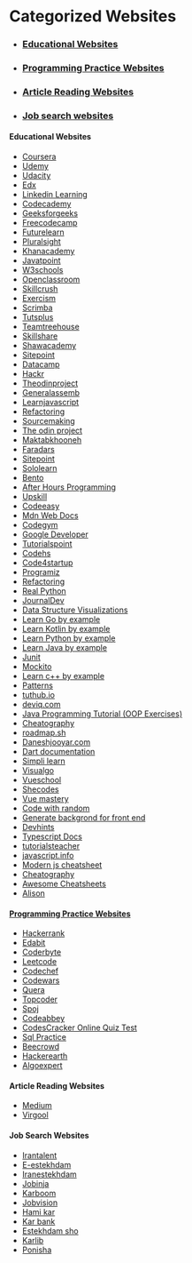 # Categorized Websites

<ul>
  <li>  <h3> <a href="#EducationalWebsitesId">Educational Websites</a></h3></li>
  <li>  <h3> <a href="#ProgrammingPracticeWebsitesId">Programming Practice Websites</a></h3></li>
  <li>  <h3> <a href="#ArticleReadingWebsitesId">Article Reading Websites</a></h3></li>
  <li>  <h3> <a href="#JobSearchWebsitesId">Job search websites</a></h3></li>
</ul>


<h4 id="EducationalWebsitesId">Educational Websites</h4>
<ul>
  <li> <a href="https://www.Coursera.org">Coursera</a></li>
  <li> <a href="https://www.Udemy.com">Udemy</a></li>
  <li> <a href="https://www.Udacity.com">Udacity</a></li>
  <li> <a href="https://www.Edx.org">Edx</a></li>
  <li> <a href="https://www.linkedin.com/learning">Linkedin Learning</a></li>
  <li> <a href="https://www.codecademy.com">Codecademy</a></li>
  <li> <a href="https://www.geeksforgeeks.org">Geeksforgeeks</a></li>
  <li> <a href="https://www.Freecodecamp.com">Freecodecamp</a></li>
  <li> <a href="https://www.Futurelearn.com">Futurelearn</a></li>
  <li> <a href="https://www.pluralsight.com">Pluralsight</a></li>
  <li> <a href="https://www.khanacademy.org">Khanacademy</a></li>
  <li> <a href="https://www.javatpoint.com">Javatpoint</a></li>
  <li> <a href="https://www.w3schools.com">W3schools</a></li>
  <li> <a href="https://www.Openclassroom.com">Openclassroom</a></li>
  <li> <a href="https://www.skillcrush.com">Skillcrush</a></li>
  <li> <a href="https://www.exercism.org">Exercism</a></li>
  <li> <a href="https://www.scrimba.com">Scrimba</a></li>
  <li> <a href="https://www.tutsplus.com">Tutsplus</a></li>
  <li> <a href="https://www.teamtreehouse.com">Teamtreehouse</a></li>
  <li> <a href="https://www.skillshare.com">Skillshare</a></li>
  <li> <a href="https://www.shawacademy.com">Shawacademy</a></li>
  <li> <a href="https://www.sitepoint.com">Sitepoint</a></li>
  <li> <a href="https://www.datacamp.com">Datacamp</a></li>
  <li> <a href="https://www.hackr.io">Hackr</a></li>
  <li> <a href="https://www.theodinproject.com">Theodinproject</a></li>
  <li> <a href="https://www.generalassemb.ly">Generalassemb</a></li>
  <li> <a href="https://learnjavascript.online">Learnjavascript</a></li>
  <li> <a href="https://refactoring.guru">Refactoring</a></li>
  <li> <a href="https://sourcemaking.com">Sourcemaking</a></li>
  <li> <a href="https://www.theodinproject.com">The odin project</a></li> 
  <li> <a href="https://maktabkhooneh.org">Maktabkhooneh</a></li> 
  <li> <a href="https://faradars.org">Faradars</a></li> 
  <li> <a href="https://www.sitepoint.com">Sitepoint</a></li> 
  <li> <a href="https://www.sololearn.com">Sololearn</a></li> 
  <li> <a href="https://bento.io">Bento</a></li> 
  <li> <a href="https://www.afterhoursprogramming.com">After Hours Programming</a></li> 
  <li> <a href="https://upskillcourses.com">Upskill</a></li> 
  <li> <a href="https://codeasy.net">Codeeasy</a></li> 
  <li> <a href="https://developer.mozilla.org">Mdn Web Docs</a></li> 
  <li> <a href="https://codegym.cc">Codegym</a></li>
  <li> <a href="https://developers.google.com">Google Developer</a></li> 
  <li> <a href="https://www.tutorialspoint.com">Tutorialspoint</a></li> 
  <li> <a href="https://codehs.com">Codehs</a></li> 
  <li> <a href="https://code4startup.com">Code4startup</a></li> 
  <li> <a href="https://www.programiz.com">Programiz</a></li> 
  <li> <a href="https://refactoring.com/catalog">Refactoring</a></li> 
  <li> <a href="https://realpython.com">Real Python</a></li> 
  <li> <a href="https://www.journaldev.com">JournalDev</a></li> 
  <li> <a href="https://www.cs.usfca.edu/~galles/visualization/Algorithms.html">Data Structure Visualizations</a></li> 
  <li> <a href="https://gobyexample.com">Learn Go by example</a></li> 
  <li> <a href="https://play.kotlinlang.org/byExample">Learn Kotlin by example</a></li> 
  <li> <a href="https://www.learnbyexample.org/python">Learn Python by example</a></li> 
  <li> <a href="http://www.javabyexamples.com">Learn Java by example</a></li> 
  <li> <a href="https://junit.org/junit5/docs/current/user-guide">Junit</a></li> 
  <li> <a href="https://javadoc.io/doc/org.mockito/mockito-core/latest/org/mockito/Mockito.html">Mockito</a></li> 
  <li> <a href="https://cppbyexample.com">Learn c++ by example</a></li> 
  <li> <a href="https://www.patterns.dev">Patterns</a></li> 
  <li> <a href="https://www.tuthub.io">tuthub.io</a></li> 
  <li> <a href="https://deviq.com">deviq.com</a></li> 
  <li> <a href="https://www3.ntu.edu.sg/home/ehchua/programming/java/j3f_oopexercises.html"</a>Java Programming Tutorial (OOP Exercises)</li> 
  <li> <a href="https://cheatography.com"</a>Cheatography</li> 
  <li> <a href="https://roadmap.sh"</a>roadmap.sh</li> 
  <li> <a href="https://www.daneshjooyar.com"</a>Daneshjooyar.com</li> 
  <li> <a href="https://dart.dev/guides"</a>Dart documentation</li> 
  <li> <a href="https://www.simplilearn.com"</a>Simpli learn</li> 
  <li> <a href="https://visualgo.net"</a>Visualgo</li> 
  <li> <a href="https://vueschool.io"</a>Vueschool</li> 
  <li> <a href="https://www.shecodes.io"</a>Shecodes</li> 
  <li> <a href="https://www.vuemastery.com"</a>Vue mastery</li>
  <li> <a href="https://www.codewithrandom.com"</a>Code with random</li>
  <li> <a href="https://app.haikei.app"</a>Generate backgrond for front end</li> 
  <li> <a href="https://devhints.io"</a>Devhints</li> 
  <li> <a href="https://www.typescriptlang.org/docs"</a>Typescript Docs</li> 
  <li> <a href="https://www.tutorialsteacher.com"</a>tutorialsteacher</li> 
  <li> <a href="https://javascript.info"</a>javascript.info</li> 
  <li> <a href="https://mbeaudru.github.io/modern-js-cheatsheet"</a>Modern js cheatsheet</li> 
  <li> <a href="https://cheatography.com"</a>Cheatography</li> 
  <li> <a href="https://lecoupa.github.io/awesome-cheatsheets"</a>Awesome Cheatsheets</li> 
  <li> <a href="https://alison.com"</a>Alison</li> 
   
</ul>


<h4 id="ProgrammingPracticeWebsitesId">Programming Practice Websites</h4>
<ul>
  <li> <a href="hackerrank.com">Hackerrank</a></li>
  <li> <a href="https://edabit.com">Edabit</a></li>
  <li> <a href="https://coderbyte.com ">Coderbyte</a></li>
  <li> <a href="https://leetcode.com">Leetcode</a></li>
  <li> <a href="https://www.codechef.com">Codechef</a></li>
  <li> <a href="https://www.codewars.com">Codewars</a></li>
  <li> <a href="https://quera.org">Quera</a></li>
  <li> <a href="https://www.topcoder.com">Topcoder</a></li>
  <li> <a href="https://www.spoj.com">Spoj</a></li>
  <li> <a href="https://www.codeabbey.com">Codeabbey</a></li>
  <li> <a href="https://codescracker.com">CodesCracker Online Quiz Test</a></li>
  <li> <a href="https://www.sql-practice.com">Sql Practice</a></li>
  <li> <a href="https://www.beecrowd.com.br">Beecrowd</a></li>
  <li> <a href="https://www.hackerearth.com/practice">Hackerearth</a></li>
  <li> <a href="https://www.algoexpert.io">Algoexpert</a></li>

</ul>


<h4 id="ArticleReadingWebsitesId">Article Reading Websites</h4>
<ul>
  <li> <a href="https://www.medium.com">Medium</a></li>
  <li> <a href="https://www.virgool.io">Virgool</a></li>
</ul>


<h4 id="JobSearchWebsitesId">Job Search Websites</h4>
<ul>
  <li> <a href="https://www.irantalent.com">Irantalent</a></li>
  <li> <a href="https://www.e-estekhdam.com">E-estekhdam</a></li>
  <li> <a href="https://iranestekhdam.ir">Iranestekhdam</a></li>
  <li> <a href="https://jobinja.ir">Jobinja</a></li>
  <li> <a href="https://karboom.io">Karboom</a></li>
  <li> <a href="https://jobvision.ir">Jobvision</a></li>
  <li> <a href="https://www.hamikar.com">Hami kar</a></li>
  <li> <a href="https://karbank.ir">Kar bank</a></li>
  <li> <a href="https://estekhdam.in">Estekhdam sho</a></li>
  <li> <a href="https://karlib.com">Karlib</a></li>
  <li> <a href="https://ponisha.ir">Ponisha</a></li>
</ul>


